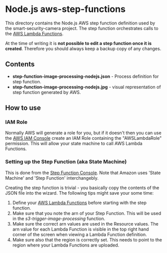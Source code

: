 
# Node.js aws-step-functions

This directory contains the Node.js AWS step function definition used by the smart-security-camera project. The step function orchestrates calls to the [AWS Lambda Functions](https://github.com/markwest1972/smart-security-camera/tree/master/aws-lambda-functions).

At the time of writing it is **not possible to edit a step function once it is created**.  Therefore you should always keep a backup copy of any changes.

## Contents

* **step-function-image-processing-nodejs.json** - Process definition for step function.
* **step-function-image-processing-nodejs.jpg** - visual representation of step function generated by AWS.

## How to use

### IAM Role

Normally AWS will generate a role for you, but if it doesn't then you can use the [AWS IAM Console](https://aws.amazon.com/console/) create an IAM Role containing the "AWSLambdaRole" permission. This will allow your state machine to call AWS Lambda Functions.

### Setting up the Step Function (aka State Machine)

This is done from the [Step Function Console](https://aws.amazon.com/step-functions/).  Note that Amazon uses 'State Machine' and 'Step Function' interchangebly.

Creating the step function is trivial - you basically copy the contents of the JSON file into the wizard.  The following tips might save your some time:

1. Define your [AWS Lambda Functions](https://github.com/markwest1972/smart-security-camera/tree/master/aws-lambda-functions) before starting with the step function.
2. Make sure that you note the arn of your Step Function.  This will be used in the *s3-trigger-image-processing* function.
3. Make sure the correct arn values are used in the Resource values.  The arn value for each Lambda Function is visible in the top right hand corner of the screen when viewing a Lambda Function definition.
4. Make sure also that the region is correctly set.  This needs to point to the region where your Lambda Functions are uploaded.
